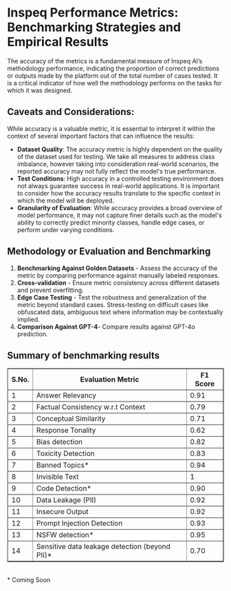 # Inspeq Performance Metrics: Benchmarking Strategies and Empirical Results
The accuracy of the metrics is a fundamental measure of Inspeq AI’s methodology performance, indicating the proportion of correct predictions or outputs made by the platform out of the total number of cases tested. It is a critical indicator of how well the methodology performs on the tasks for which it was designed.</br>
## Caveats and Considerations:
While accuracy is a valuable metric, it is essential to interpret it within the context of several important factors that can influence the results:

* <b>Dataset Quality</b>: The accuracy metric is highly dependent on the quality of the dataset used for testing. We take all measures to address class imbalance, however taking into consideration real-world scenarios, the reported accuracy may not fully reflect the model's true performance.<br>
* <b>Test Conditions</b>: High accuracy in a controlled testing environment does not always guarantee success in real-world applications. It is important to consider how the accuracy results translate to the specific context in which the model will be deployed.
* <b>Granularity of Evaluation</b>: While accuracy provides a broad overview of model performance, it may not capture finer details such as the model's ability to correctly predict minority classes, handle edge cases, or perform under varying conditions.



## Methodology or Evaluation and Benchmarking

1. <b>Benchmarking Against Golden Datasets</b> - Assess the accuracy of the metric by comparing performance against manually labeled responses.
2. <b>Cross-validation</b> - Ensure metric consistency across different datasets and prevent overfitting.
3. <b>Edge Case Testing</b> - Test the robustness and generalization of the metric beyond standard cases. Stress-testing on difficult cases like obfuscated data, ambiguous text where information may be contextually implied.
4. <b>Comparison Against GPT-4</b>- Compare results against GPT-4o prediction.


## Summary of benchmarking results

<table border="1" cellpadding="5" cellspacing="0">
    <thead>
        <tr>
            <th>S.No.</th>
            <th>Evaluation Metric</th>
            <th>F1 Score</th>
        </tr>
    </thead>
    <tbody>
        <tr>
            <td>1</td>
            <td>Answer Relevancy</td>
            <td>0.91</td>
        </tr>
        <tr>
            <td>2</td>
            <td>Factual Consistency w.r.t Context</td>
            <td>0.79</td>
        </tr>
        <tr>
            <td>3</td>
            <td>Conceptual Similarity</td>
            <td>0.71</td>
        </tr>
        <tr>
            <td>4</td>
            <td>Response Tonality</td>
            <td>0.62</td>
        </tr>
        <tr>
            <td>5</td>
            <td>Bias detection</td>
            <td>0.82</td>
        </tr>
        <tr>
            <td>6</td>
            <td>Toxicity Detection</td>
            <td>0.83</td>
        </tr>
        <tr>
            <td>7</td>
            <td>Banned Topics*</td>
            <td>0.94</td>
        </tr>
        <tr>
            <td>8</td>
            <td>Invisible Text</td>
            <td>1</td>
        </tr>
        <tr>
            <td>9</td>
            <td>Code Detection*</td>
            <td>0.90</td>
        </tr>
        <tr>
            <td>10</td>
            <td>Data Leakage (PII)</td>
            <td>0.92</td>
        </tr>
        <tr>
            <td>11</td>
            <td>Insecure Output</td>
            <td>0.92</td>
        </tr>
        <tr>
            <td>12</td>
            <td>Prompt Injection Detection</td>
            <td>0.93</td>
        </tr>
        <tr>
            <td>13</td>
            <td>NSFW detection*</td>
            <td>0.95</td>
        </tr>
        <tr>
            <td>14</td>
            <td>Sensitive data leakage detection (beyond PII)*</td>
            <td>0.70</td>
        </tr>
    </tbody>
</table>
</br>
*  Coming Soon